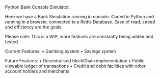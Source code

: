 Python Bank Console Simulator.

Here we have a Bank Simulation running in console. 
Coded in Python and running in a browser, connected to a Redis Database.
Ease of read, speed and efficiency are the goals.

Please note: This is a WIP, more features are constantly being added and tested.

Current Features:
• Gambing system
• Savings system

Future Features:
• Decentralised blockChain implementation
• Public viewable ledger of transactions
• Credit and debit facilities with other account holders and merchants